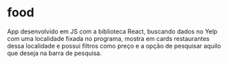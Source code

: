# food

App desenvolvido em JS com a biblioteca React, buscando dados no Yelp com uma localidade fixada no programa, mostra em cards restaurantes dessa localidade e possui filtros como preço e a opção de pesquisar aquilo que deseja na barra de pesquisa.

